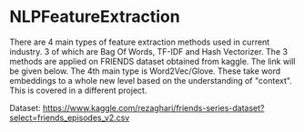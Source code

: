 # NLPFeatureExtraction

There are 4 main types of feature extraction methods used in current industry. 3 of which are Bag Of Words, TF-IDF and Hash Vectorizer.
The 3 methods are applied on FRIENDS dataset obtained from kaggle. The link will be given below. 
The 4th main type is Word2Vec/Glove. These take word embeddings to a whole new level based on the understanding of "context". This
is covered in a different project.

Dataset: https://www.kaggle.com/rezaghari/friends-series-dataset?select=friends_episodes_v2.csv

